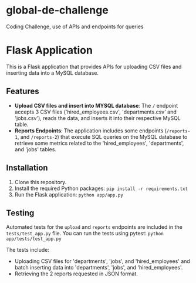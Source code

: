 # global-de-challenge
Coding Challenge, use of APIs and endpoints for queries

# Flask Application

This is a Flask application that provides APIs for uploading CSV files and inserting data into a MySQL database.

## Features

- **Upload CSV files and insert into MYSQL database**: The `/` endpoint accepts 3 CSV files ('hired_employees.csv', 'departments.csv' and 'jobs.csv'), reads the data, and inserts it into their respective MySQL table.
- **Reports Endpoints**: The application includes some endpoints (`/reports-1`, and `/reports-2`) that execute SQL queries on the MySQL database to retrieve some metrics related to the 'hired_employees', 'departments', and 'jobs' tables.

## Installation

1. Clone this repository.
2. Install the required Python packages: `pip install -r requirements.txt`
3. Run the Flask application: `python app/app.py`

## Testing

Automated tests for the `upload` and `reports` endpoints are included in the `tests/test_app.py` file. You can run the tests using pytest: `python app/tests/test_app.py`

The tests include:

- Uploading CSV files for 'departments', 'jobs', and 'hired_employees' and batch inserting data into 'departments', 'jobs', and 'hired_employees'.
- Retrieving the 2 reports requested in JSON format.
